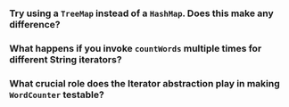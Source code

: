### Try using a `TreeMap` instead of a `HashMap`. Does this make any difference?


### What happens if you invoke `countWords` multiple times for different String iterators?


### What crucial role does the Iterator abstraction play in making `WordCounter` testable?